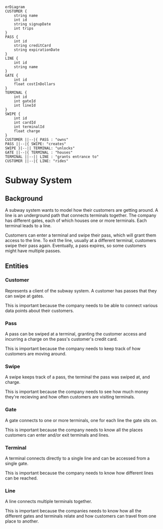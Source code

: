 ```mermaid
erDiagram
CUSTOMER {
    string name
    int id
    string signupDate
    int trips
}
PASS {
    int id
    string creditCard
    string expirationDate
}
LINE {
    int id
    string name
}
GATE {
    int id
    float costInDollars
}
TERMINAL {
    int id
    int gateId
    int lineId
}
SWIPE {
    int id
    int cardId
    int terminalId
    float charge
}
CUSTOMER ||--|{ PASS : "owns"
PASS ||--|{ SWIPE: "creates"
SWIPE }|--|| TERMINAL: "unlocks"
GATE ||--|{ TERMINAL : "houses"
TERMINAL ||--|| LINE : "grants entrance to"
CUSTOMER ||--|{ LINE: "rides"
```

# Subway System

## Background
A subway system wants to model how their customers are getting around. A line is an underground path that connects terminals together. The company has different gates, each of which houses one or more terminals. Each terminal leads to a line.

Customers can enter a terminal and swipe their pass, which will grant them access to the line. To exit the line, usually at a different terminal, customers swipe their pass again. Eventually, a pass expires, so some customers might have multiple passes.

## Entities

### Customer

Represents a client of the subway system. A customer has passes that they can swipe at gates.

This is important because the company needs to be able to connect various data points about their customers.

### Pass

A pass can be swiped at a terminal, granting the customer access and incurring a charge on the pass's customer's credit card.

This is important because the company needs to keep track of how customers are moving around.

### Swipe

A swipe keeps track of a pass, the terminal the pass was swiped at, and charge.

This is important because the company needs to see how much money they're recieving and how often customers are visiting terminals.

### Gate

A gate connects to one or more terminals, one for each line the gate sits on.

This is important because the company needs to know all the places customers can enter and/or exit terminals and lines.

### Terminal

A terminal connects directly to a single line and can be accessed from a single gate.

This is important because the company needs to know how different lines can be reached.

### Line

A line connects multiple terminals together.

This is important because the companies needs to know how all the different gates and terminals relate and how customers can travel from one place to another.